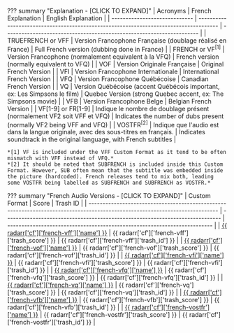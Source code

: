 ??? summary "Explanation - [CLICK TO EXPAND]"
    | Acronyms                      | French Explanation                                                                    | English Explanation                                                   |
    | ----------------------------- | ------------------------------------------------------------------------------------- | --------------------------------------------------------------------- |
    | TRUEFRENCH or VFF             | Version Francophone Française (doublage réalisé en France)                            | Full French version (dubbing done in France)                          |
    | FRENCH or VF<sup>[1]</sup>    | Version Francophone (normalement equivalent à la VFQ)                                 | French version (normally equivalent to VFQ)                           |
    | VOF                           | Version Originale Française                                                           | Original French Version                                               |
    | VFI                           | Version Francophone Internationale                                                    | International French Version                                          |
    | VFQ                           | Version Francophone Québécoise                                                        | Canadian French Version                                               |
    | VQ                            | Version Québécoise (accent Québécois important, ex: Les Simpsons le film)             | Quebec Version (strong Quebec accent, ex: The Simpsons movie)         |
    | VFB                           | Version Francophone Belge                                                             | Belgian French Version                                                |
    | VF[1-9] or FR[1-9]            | Indique le nombre de doublage présent (normalement VF2 soit VFF et VFQ)               | Indicates the number of dubs present (normally VF2 being VFF and VFQ) |
    | VOSTFR<sup>[2]</sup>          | Indique que l'audio est dans la langue originale, avec des sous-titres en français.   | Indicates soundtrack in the original language, with French subtitles  |

    *[1] VF is included under the VFF Custom Format as it tend to be often mismatch with VFF instead of VFQ.*
    *[2] It should be noted that SUBFRENCH is included inside this Custom Format. However, SUB often mean that the subtitle was embedded inside the picture (hardcoded). French releases tend to mix both, leading some VOSTFR being labelled as SUBFRENCH and SUBFRENCH as VOSTFR.*

??? summary "French Audio Versions - [CLICK TO EXPAND]"
    | Custom Format                                                                                                                | Score                                                                         | Trash ID                                                                  |
    | ---------------------------------------------------------------------------------------------------------------------------- | ----------------------------------------------------------------------------- | ------------------------------------------------------------------------- |
    | [{{ radarr['cf']['french-vff']['name'] }}](/Radarr/Radarr-collection-of-custom-formats/#vff)       | {{ radarr['cf']['french-vff']['trash_score'] }}     | {{ radarr['cf']['french-vff']['trash_id'] }}    |
    | [{{ radarr['cf']['french-vof']['name'] }}](/Radarr/Radarr-collection-of-custom-formats/#vof)       | {{ radarr['cf']['french-vof']['trash_score'] }}     | {{ radarr['cf']['french-vof']['trash_id'] }}    |
    | [{{ radarr['cf']['french-vfi']['name'] }}](/Radarr/Radarr-collection-of-custom-formats/#vfi)       | {{ radarr['cf']['french-vfi']['trash_score'] }}     | {{ radarr['cf']['french-vfi']['trash_id'] }}    |
    | [{{ radarr['cf']['french-vfq']['name'] }}](/Radarr/Radarr-collection-of-custom-formats/#vfq)       | {{ radarr['cf']['french-vfq']['trash_score'] }}     | {{ radarr['cf']['french-vfq']['trash_id'] }}    |
    | [{{ radarr['cf']['french-vq']['name'] }}](/Radarr/Radarr-collection-of-custom-formats/#vq)         | {{ radarr['cf']['french-vq']['trash_score'] }}      | {{ radarr['cf']['french-vq']['trash_id'] }}     |
    | [{{ radarr['cf']['french-vfb']['name'] }}](/Radarr/Radarr-collection-of-custom-formats/#vfb)       | {{ radarr['cf']['french-vfb']['trash_score'] }}     | {{ radarr['cf']['french-vfb']['trash_id'] }}    |
    | [{{ radarr['cf']['french-vostfr']['name'] }}](/Radarr/Radarr-collection-of-custom-formats/#vostfr) | {{ radarr['cf']['french-vostfr']['trash_score'] }}  | {{ radarr['cf']['french-vostfr']['trash_id'] }} |
